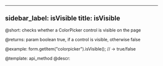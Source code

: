 
---
sidebar_label: isVisible
title: isVisible
---          

@short: checks whether a ColorPicker control is visible on the page

@returns:
param   boolean     true, if a control is visible, otherwise false


@example:
form.getItem("colorpicker").isVisible(); 
// -> true/false


@template: api_method
@descr:


